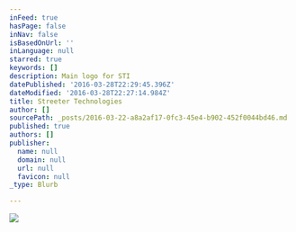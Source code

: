 ```yaml
---
inFeed: true
hasPage: false
inNav: false
isBasedOnUrl: ''
inLanguage: null
starred: true
keywords: []
description: Main logo for STI
datePublished: '2016-03-28T22:29:45.396Z'
dateModified: '2016-03-28T22:27:14.984Z'
title: Streeter Technologies
author: []
sourcePath: _posts/2016-03-22-a8a2af17-0fc3-45e4-b902-452f0044bd46.md
published: true
authors: []
publisher:
  name: null
  domain: null
  url: null
  favicon: null
_type: Blurb

---
```

![](https://s3-us-west-2.amazonaws.com/the-grid-img/p/ff1c583ddd0a554c534e8e36bce5dbbeb311e6db.jpg)